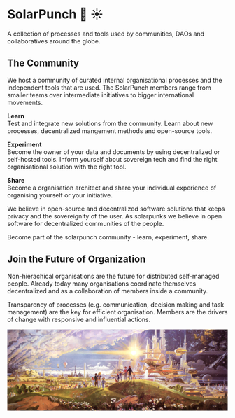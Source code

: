 # SolarPunch :muscle: :sunny:

A collection of processes and tools used by communities, DAOs and collaboratives around the globe.

## The Community

We host a community of curated internal organisational processes and the independent tools that are used. The SolarPunch members range from smaller teams over intermediate initiatives to bigger international movements.

**Learn**  
Test and integrate new solutions from the community. Learn about new processes, decentralized mangement methods and open-source tools.   

**Experiment**  
Become the owner of your data and documents by using decentralized or self-hosted tools. Inform yourself about sovereign tech and find the right organisational solution with the right tool.  

**Share**  
Become a organisation architect and share your individual experience of organising yourself or your initiative. 

We believe in open-source and decentralized software solutions that keeps privacy and the sovereignity of the user. As solarpunks we believe in open software for decentralized communities of the people. 

Become part of the solarpunch community - learn, experiment, share. 

## Join the Future of Organization

Non-hierachical organisations are the future for distributed self-managed people. Already today many organisations coordinate themselves decentralized and as a collaboration of members inside a community. 

Transparency of processes (e.g. communication, decision making and task management) are the key for efficient organisation. Members are the drivers of change with responsive and influential actions. 

![solarpunk](img/solarpunk.png "solarpunk")
